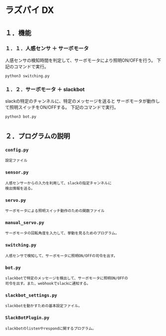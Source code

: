 # ラズパイ DX

#
## １．機能
### １．１．人感センサ ＋ サーボモータ
人感センサの検知時間を判定して、サーボモータにより照明ON/OFFを行う。
下記のコマンドで実行。
```
python3 switching.py
```
### １．２．サーボモータ ＋ slackbot
slackの特定のチャンネルに、特定のメッセージを送ると
サーボモータが動作して照明スイッチをON/OFFする。
下記のコマンドで実行。

```
python3 bot.py
```

#
## ２．プログラムの説明
### `config.py`
```
設定ファイル
```
### `sensor.py`
```
人感センサーからの入力を利用して、slackの指定チャンネルに
検出情報を送る。
```
### `servo.py`
```
サーボモータによる照明スイッチ動作のための関数ファイル
```
### `manual_servo.py`
```
サーボモータの回転角度を入力して、挙動を見るためのプログラム。
```
### `switching.py`
```
人感センサで検知して、サーボモータに照明ON/OFFの司令を出す。
```
### `bot.py`
```
slackbotで特定のメッセージを検出して、サーボモータに照明ON/OFFの
司令を出す。また、webhookでslackに通知する。
```
### `slackbot_settings.py`
```
slackbotを動かすための基本設定ファイル。
```
### `SlackBotPlugin.py`
```
slackbotのlistenやrespondに関するプログラム。
```